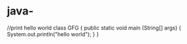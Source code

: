# java-
//print hello world 
class GFG {
	public static void main (String[] args) {
		System.out.println("hello world");
	}
}
